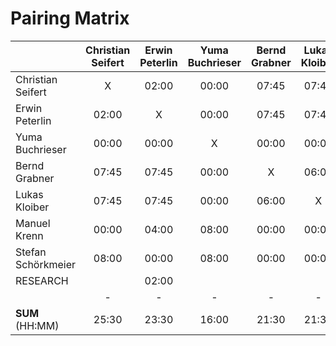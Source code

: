 # Pairing Matrix

|                    | Christian Seifert | Erwin Peterlin | Yuma Buchrieser | Bernd Grabner | Lukas Kloiber | Manuel Krenn | Stefan Schörkmeier |
|--------------------|:-----------------:|:--------------:|:---------------:|:-------------:|:-------------:|:------------:|:------------------:|
| Christian Seifert  | X                 | 02:00          | 00:00           | 07:45         | 07:45         | 00:00        | 08:00              |
| Erwin Peterlin     | 02:00             | X              | 00:00           | 07:45         | 07:45         | 04:00        | 00:00              |
| Yuma Buchrieser    | 00:00             | 00:00          | X               | 00:00         | 00:00         | 08:00        | 08:00              |
| Bernd Grabner      | 07:45             | 07:45          | 00:00           | X             | 06:00         | 00:00        | 00:00              |
| Lukas Kloiber      | 07:45             | 07:45          | 00:00           | 06:00         | X             | 00:00        | 00:00              |
| Manuel Krenn       | 00:00             | 04:00          | 08:00           | 00:00         | 00:00         | X            | 00:00              |
| Stefan Schörkmeier | 08:00             | 00:00          | 08:00           | 00:00         | 00:00         | 00:00        | X                  |
| RESEARCH           |                   | 02:00          |                 |               |               | 08:00        | 08:45              |
|                    | -                 | -              | -               | -             | -             | -            | -                  |
| **SUM** (HH:MM)    | 25:30             | 23:30          | 16:00           | 21:30         | 21:30         | 20:00        | 24:45              |
